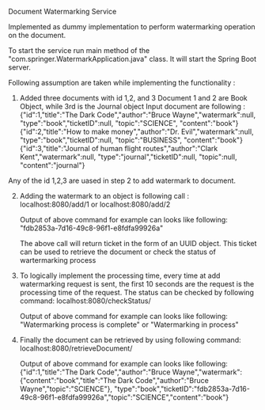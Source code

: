 Document Watermarking Service

Implemented as dummy implementation to perform watermarking operation on the document. 

To start the service run main method of the "com.springer.WatermarkApplication.java" class. 
It will start the Spring Boot server.

Following assumption are taken while implementing the functionality : 
1) Added three documents with id 1,2, and 3
   Document 1 and 2 are Book Object, while 3rd is the Journal object
   Input document are following : 
   {"id":1,"title":"The Dark Code","author":"Bruce Wayne","watermark":null, "type":"book","ticketID":null, "topic":"SCIENCE", "content":"book"}
   {"id":2,"title":"How to make money","author":"Dr. Evil","watermark":null, "type":"book","ticketID":null, "topic":"BUSINESS", "content":"book"}
   {"id":3,"title":"Journal of human flight routes","author":"Clark Kent","watermark":null, "type":"journal","ticketID":null, "topic":null, "content":"journal"}
 
 Any of the id 1,2,3 are uased in step 2 to add watermark to document. 
   
2) Adding the watermark to an object is following call : 
        localhost:8080/add/1 or localhost:8080/add/2
	
	Output of above command for example can looks like following:
		"fdb2853a-7d16-49c8-96f1-e8fdfa99926a"
		
   The above call will return ticket in the form of an UUID object. 
   This ticket can be used to retrieve the document or check the status of wartermarking process
   
3) To logically implement the processing time, every time at add watermarking request is sent, the first 10 seconds are the request is
   the processing time of the request. The status can be checked by following command: 
        localhost:8080/checkStatus/<ticket>
		
	Output of above command for example can looks like following:
		"Watermarking process is complete"  or "Watermarking in process"
		
5) Finally the document can be retrieved by using following command:
		localhost:8080/retrieveDocument/<ticket>
		
	Output of above command for example can looks like following: 
	{"id":1,"title":"The Dark Code","author":"Bruce Wayne","watermark":{"content":"book","title":"The Dark Code","author":"Bruce Wayne","topic":"SCIENCE"},
	"type":"book","ticketID":"fdb2853a-7d16-49c8-96f1-e8fdfa99926a","topic":"SCIENCE","content":"book"}
